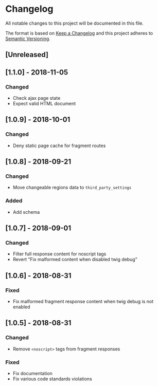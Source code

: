 Changelog
=========

All notable changes to this project will be documented in this file.

The format is based on [Keep a Changelog](http://keepachangelog.com/en/1.0.0/)
and this project adheres to [Semantic Versioning](http://semver.org/spec/v2.0.0.html).

[Unreleased]
------------

[1.1.0] - 2018-11-05
--------------------
### Changed
- Check ajax page state
- Expect valid HTML document

[1.0.9] - 2018-10-01
--------------------
### Changed
- Deny static page cache for fragment routes

[1.0.8] - 2018-09-21
--------------------
### Changed
- Move changeable regions data to `third_party_settings`

### Added
- Add schema

[1.0.7] - 2018-09-01
--------------------
### Changed
- Filter full response content for noscript tags
- Revert "Fix malformed content when disabled twig debug"

[1.0.6] - 2018-08-31
--------------------
### Fixed
- Fix malformed fragment response content when twig debug is not enabled

[1.0.5] - 2018-08-31
--------------------
### Changed
- Remove `<noscript>` tags from fragment responses

### Fixed
- Fix documentation
- Fix various code standards violations
